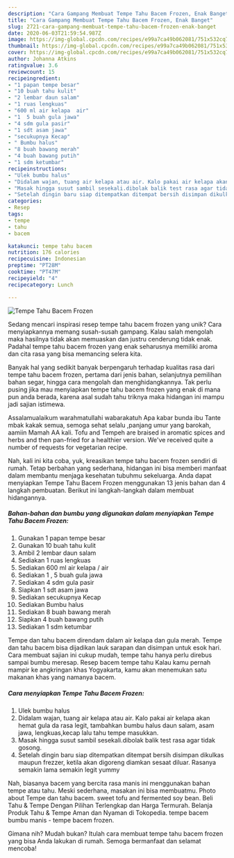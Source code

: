 ```yaml
---
description: "Cara Gampang Membuat Tempe Tahu Bacem Frozen, Enak Banget"
title: "Cara Gampang Membuat Tempe Tahu Bacem Frozen, Enak Banget"
slug: 2721-cara-gampang-membuat-tempe-tahu-bacem-frozen-enak-banget
date: 2020-06-03T21:59:54.987Z
image: https://img-global.cpcdn.com/recipes/e99a7ca49b062081/751x532cq70/tempe-tahu-bacem-frozen-foto-resep-utama.jpg
thumbnail: https://img-global.cpcdn.com/recipes/e99a7ca49b062081/751x532cq70/tempe-tahu-bacem-frozen-foto-resep-utama.jpg
cover: https://img-global.cpcdn.com/recipes/e99a7ca49b062081/751x532cq70/tempe-tahu-bacem-frozen-foto-resep-utama.jpg
author: Johanna Atkins
ratingvalue: 3.6
reviewcount: 15
recipeingredient:
- "1 papan tempe besar"
- "10 buah tahu kulit"
- "2 lembar daun salam"
- "1 ruas lengkuas"
- "600 ml air kelapa  air"
- "1  5 buah gula jawa"
- "4 sdm gula pasir"
- "1 sdt asam jawa"
- "secukupnya Kecap"
- " Bumbu halus"
- "8 buah bawang merah"
- "4 buah bawang putih"
- "1 sdm ketumbar"
recipeinstructions:
- "Ulek bumbu halus"
- "Didalam wajan, tuang air kelapa atau air. Kalo pakai air kelapa akan hemat gula da rasa legit, tambahkan bumbu halus daun salam, asam jawa, lengkuas,kecap lalu tahu tempe masukkan."
- "Masak hingga susut sambil sesekali.dibolak balik test rasa agar tidak gosong."
- "Setelah dingin baru siap ditempatkan ditempat bersih disimpan dikulkas maupun frezzer, ketila akan digoreng diamkan sesaat diluar. Rasanya semakin lama semakin legit yummy"
categories:
- Resep
tags:
- tempe
- tahu
- bacem

katakunci: tempe tahu bacem 
nutrition: 176 calories
recipecuisine: Indonesian
preptime: "PT28M"
cooktime: "PT47M"
recipeyield: "4"
recipecategory: Lunch

---
```



![Tempe Tahu Bacem Frozen](https://img-global.cpcdn.com/recipes/e99a7ca49b062081/751x532cq70/tempe-tahu-bacem-frozen-foto-resep-utama.jpg)

Sedang mencari inspirasi resep tempe tahu bacem frozen yang unik? Cara menyiapkannya memang susah-susah gampang. Kalau salah mengolah maka hasilnya tidak akan memuaskan dan justru cenderung tidak enak. Padahal tempe tahu bacem frozen yang enak seharusnya memiliki aroma dan cita rasa yang bisa memancing selera kita.

Banyak hal yang sedikit banyak berpengaruh terhadap kualitas rasa dari tempe tahu bacem frozen, pertama dari jenis bahan, selanjutnya pemilihan bahan segar, hingga cara mengolah dan menghidangkannya. Tak perlu pusing jika mau menyiapkan tempe tahu bacem frozen yang enak di mana pun anda berada, karena asal sudah tahu triknya maka hidangan ini mampu jadi sajian istimewa.

Assalamualaikum warahmatullahi wabarakatuh Apa kabar bunda ibu Tante mbak kakak semua, semoga sehat selalu ,panjang umur yang barokah, aamiin Mamah AA kali. Tofu and Tempeh are braised in aromatic spices and herbs and then pan-fried for a healthier version. We&#39;ve received quite a number of requests for vegetarian recipe.


Nah, kali ini kita coba, yuk, kreasikan tempe tahu bacem frozen sendiri di rumah. Tetap berbahan yang sederhana, hidangan ini bisa memberi manfaat dalam membantu menjaga kesehatan tubuhmu sekeluarga. Anda dapat menyiapkan Tempe Tahu Bacem Frozen menggunakan 13 jenis bahan dan 4 langkah pembuatan. Berikut ini langkah-langkah dalam membuat hidangannya.

<!--inarticleads1-->

##### Bahan-bahan dan bumbu yang digunakan dalam menyiapkan Tempe Tahu Bacem Frozen:

1. Gunakan 1 papan tempe besar
1. Gunakan 10 buah tahu kulit
1. Ambil 2 lembar daun salam
1. Sediakan 1 ruas lengkuas
1. Sediakan 600 ml air kelapa / air
1. Sediakan 1 , 5 buah gula jawa
1. Sediakan 4 sdm gula pasir
1. Siapkan 1 sdt asam jawa
1. Sediakan secukupnya Kecap
1. Sediakan  Bumbu halus
1. Sediakan 8 buah bawang merah
1. Siapkan 4 buah bawang putih
1. Sediakan 1 sdm ketumbar


Tempe dan tahu bacem direndam dalam air kelapa dan gula merah. Tempe dan tahu bacem bisa dijadikan lauk sarapan dan disimpan untuk esok hari. Cara membuat sajian ini cukup mudah, tempe tahu hanya perlu direbus sampai bumbu meresap. Resep bacem tempe tahu Kalau kamu pernah mampir ke angkringan khas Yogyakarta, kamu akan menemukan satu makanan khas yang namanya bacem. 

<!--inarticleads2-->

##### Cara menyiapkan Tempe Tahu Bacem Frozen:

1. Ulek bumbu halus
1. Didalam wajan, tuang air kelapa atau air. Kalo pakai air kelapa akan hemat gula da rasa legit, tambahkan bumbu halus daun salam, asam jawa, lengkuas,kecap lalu tahu tempe masukkan.
1. Masak hingga susut sambil sesekali.dibolak balik test rasa agar tidak gosong.
1. Setelah dingin baru siap ditempatkan ditempat bersih disimpan dikulkas maupun frezzer, ketila akan digoreng diamkan sesaat diluar. Rasanya semakin lama semakin legit yummy


Nah, biasanya bacem yang bercita rasa manis ini menggunakan bahan tempe atau tahu. Meski sederhana, masakan ini bisa membuatmu. Photo about Tempe dan tahu bacem. sweet tofu and fermented soy bean. Beli Tahu &amp; Tempe Dengan Pilihan Terlengkap dan Harga Termurah. Belanja Produk Tahu &amp; Tempe Aman dan Nyaman di Tokopedia. tempe bacem bumbu manis - tempe bacem frozen. 

Gimana nih? Mudah bukan? Itulah cara membuat tempe tahu bacem frozen yang bisa Anda lakukan di rumah. Semoga bermanfaat dan selamat mencoba!
